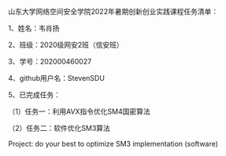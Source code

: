 山东大学网络空间安全学院2022年暑期创新创业实践课程任务清单：

1、姓名：韦肖扬

2、班级：2020级网安2班（信安班）

3、学号：202000460027

4、github用户名：StevenSDU

5、已完成任务：

（1）任务一：利用AVX指令优化SM4国密算法

（2）任务二：软件优化SM3算法 

Project: do your best to optimize SM3 implementation (software)
